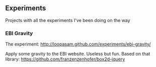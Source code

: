 ## Experiments

Projects with all the experiments I've been doing on the way

### EBI Gravity

The experiment: http://loopasam.github.com/experiments/ebi-gravity/

Apply some gravity to the EBI website. Useless but fun. Based on that library: https://github.com/franzenzenhofer/box2d-jquery
